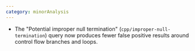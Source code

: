 ```yaml
---
category: minorAnalysis
---
```

* The "Potential improper null termination" (`cpp/improper-null-termination`) query now produces fewer false positive results around control flow branches and loops.

